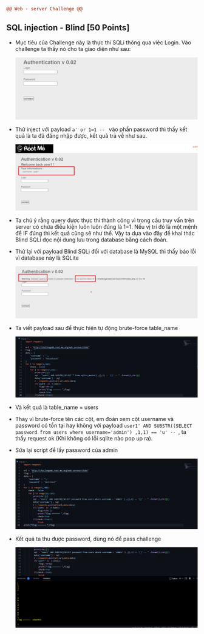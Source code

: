 ```diff
@@ Web - server Challenge @@
```

## SQL injection - Blind [50 Points]

* Mục tiêu của Challenge này là thực thi SQLi thông qua việc Login. Vào challenge ta thấy nó cho ta giao diện như sau:

  ![5](img/5.jpg)

* Thử inject với payload ```a' or 1=1 -- ``` vào phần password thì thấy kết quả là ta đã đăng nhập được, kết quả trả về như sau.

  ![5-1](img/5-1.jpg)

* Ta chú ý rằng query được thực thi thành công vì trong câu truy vấn trên server có chứa điều kiện luôn luôn đúng là 1=1. Nếu vị trí đó là một mệnh đề IF đúng thì kết quả cũng sẽ như thế. Vậy ta dựa vào đây để khai thác Blind SQLi đọc nội dung lưu trong database bằng cách đoán.

* Thử lại với payload Blind SQLi đối với database là MySQL thì thấy báo lỗi vì database này là SQLite

  ![5-2](img/5-2.jpg)

* Ta viết payload sau để thực hiện tự động brute-force table_name

  ![5-3](img/5-3.jpg)

* Và kết quả là table_name = users

* Thay vì brute-force tên các cột, em đoán xem cột username và password có tồn tại hay không với payload ```user1' AND SUBSTR((SELECT password from users where username='admin') ,1,1) == 'u' -- ```, ta thấy request ok (Khi không có lỗi sqlite nào pop up ra).

* Sửa lại script để lấy password của admin

  ![5-5](img/5-5.jpg)

* Kết quả ta thu được password, dùng nó để pass challenge

  ![5-6](img/5-6.jpg)
